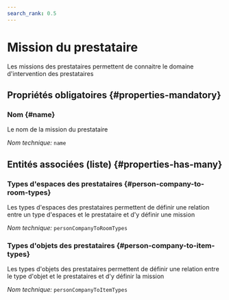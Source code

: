 ```yaml
---
search_rank: 0.5
---    
```

# Mission du prestataire
<!--- THIS FILE IS GENERATED PLEASE DO NOT EDIT IT DIRECTLY --->

Les missions des prestataires permettent de connaitre le domaine d'intervention des prestataires

<OH code="personCompanyMission"/>




## Propriétés obligatoires {#properties-mandatory}
    
### Nom {#name}

Le nom de la mission du prestataire

*Nom technique:* ```name```
<PH code="personCompanyMission:name"/>

    





## Entités associées (liste) {#properties-has-many}

### Types d'espaces des prestataires {#person-company-to-room-types}

Les types d'espaces des prestataires permettent de définir une relation entre un type d'espaces et le prestataire et d'y définir une mission

*Nom technique:* ```personCompanyToRoomTypes```
<PH code="personCompanyMission:personCompanyToRoomTypes"/>

### Types d'objets des prestataires {#person-company-to-item-types}

Les types d'objets des prestataires permettent de définir une relation entre le type d'objet et le prestataires et d'y définir la mission

*Nom technique:* ```personCompanyToItemTypes```
<PH code="personCompanyMission:personCompanyToItemTypes"/>




